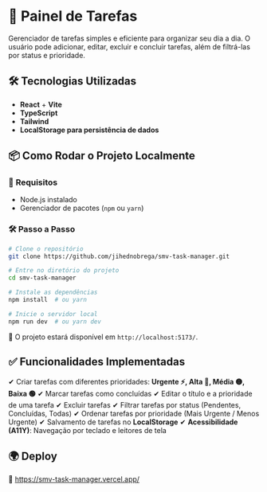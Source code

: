 # 📝 Painel de Tarefas

Gerenciador de tarefas simples e eficiente para organizar seu dia a dia. O usuário pode adicionar, editar, excluir e concluir tarefas, além de filtrá-las por status e prioridade.

## 🛠 Tecnologias Utilizadas

- **React** + **Vite**
- **TypeScript**
- **Tailwind**
- **LocalStorage para persistência de dados**

## 📦 Como Rodar o Projeto Localmente

### 🔧 **Requisitos**

- Node.js instalado
- Gerenciador de pacotes (`npm` ou `yarn`)

### 🛠 **Passo a Passo**

```bash
# Clone o repositório
git clone https://github.com/jihednobrega/smv-task-manager.git

# Entre no diretório do projeto
cd smv-task-manager

# Instale as dependências
npm install  # ou yarn

# Inicie o servidor local
npm run dev  # ou yarn dev
```

📌 O projeto estará disponível em `http://localhost:5173/`.

## ✅ Funcionalidades Implementadas

✔ Criar tarefas com diferentes prioridades: **Urgente ⚡, Alta 🔴, Média 🟡, Baixa 🟢** ✔ Marcar tarefas como concluídas ✔ Editar o título e a prioridade de uma tarefa ✔ Excluir tarefas ✔ Filtrar tarefas por status (Pendentes, Concluídas, Todas) ✔ Ordenar tarefas por prioridade (Mais Urgente / Menos Urgente) ✔ Salvamento de tarefas no **LocalStorage** ✔ **Acessibilidade (A11Y)**: Navegação por teclado e leitores de tela

## 🌍 Deploy

🔗 https://smv-task-manager.vercel.app/
